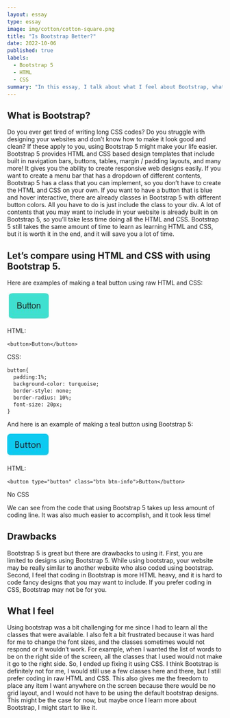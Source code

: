 ```yaml
---
layout: essay
type: essay
image: img/cotton/cotton-square.png
title: "Is Bootstrap Better?"
date: 2022-10-06
published: true
labels:
  - Bootstrap 5
  - HTML
  - CSS
summary: "In this essay, I talk about what I feel about Bootstrap, what Bootstrap is, and some examples."
---
```


## What is Bootstrap?

Do you ever get tired of writing long CSS codes? Do you struggle with designing your websites and don’t know how to make it look good and clean? If these apply to you, using Bootstrap 5 might make your life easier. Bootstrap 5 provides HTML and CSS based design templates that include built in navigation bars, buttons, tables, margin / padding layouts, and many more! 
It gives you the ability to create responsive web designs easily. If you want to create a menu bar that has a dropdown of different contents, Bootstrap 5 has a class that you can implement, so you don’t have to create the HTML and CSS on your own. If you want to have a button that is blue and hover interactive, there are already classes in Bootstrap 5 with different button colors. All you have to do is just include the class to your div. A lot of contents that you may want to include in your website is already built in on Bootstrap 5, so you’ll take less time doing all the HTML and CSS. Bootstrap 5 still takes the same amount of time to learn as learning HTML and CSS, but it is worth it in the end, and it will save you a lot of time. 

## Let’s compare using HTML and CSS with using Bootstrap 5.

Here are examples of making a teal button using raw HTML and CSS:

<img  width="100px" class="rounded float-start pe-4" style="position:relateve;" src="../img/css-btn.JPG">

HTML:
```
<button>Button</button>
```
CSS:
```
button{
  padding:1%;
  background-color: turquoise;
  border-style: none;
  border-radius: 10%;
  font-size: 20px;
}
```


And here is an example of making a teal button using Bootstrap 5:

<img width="100px" class="rounded float-start pe-4" src="../img/bs-btn.JPG">

HTML:
```
<button type="button" class="btn btn-info">Button</button>
```
No CSS

We can see from the code that using Bootstrap 5 takes up less amount of coding line. It was also much easier to accomplish, and it took less time!

## Drawbacks

Bootstrap 5 is great but there are drawbacks to using it. First, you are limited to designs using Bootstrap 5. While using bootstrap, your website may be really similar to another website who also coded using bootstrap. Second, I feel that coding in Bootstrap is more HTML heavy, and it is hard to code fancy designs that you may want to include. If you prefer coding in CSS, Bootstrap may not be for you. 

## What I feel

Using bootstrap was a bit challenging for me since I had to learn all the classes that were available. I also felt a bit frustrated because it was hard for me to change the font sizes, and the classes sometimes would not respond or it wouldn’t work. For example, when I wanted the list of words to be on the right side of the screen, all the classes that I used would not make it go to the right side. So, I ended up fixing it using CSS. I think Bootstrap is definitely not for me, I would still use a few classes here and there, but I still prefer coding in raw HTML and CSS. This also gives me the freedom to place any item I want anywhere on the screen because there would be no grid layout, and I would not have to be using the default bootstrap designs. This might be the case for now, but maybe once I learn more about Bootstrap, I might start to like it.
